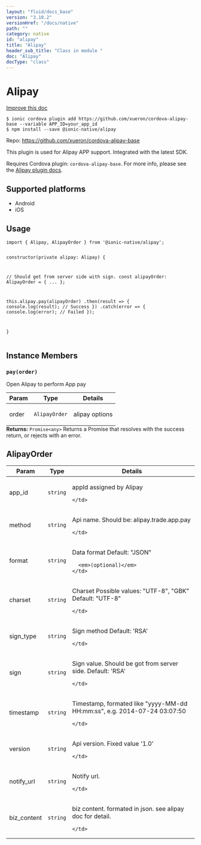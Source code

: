 ```yaml
---
layout: "fluid/docs_base"
version: "3.10.2"
versionHref: "/docs/native"
path: ""
category: native
id: "alipay"
title: "Alipay"
header_sub_title: "Class in module "
doc: "Alipay"
docType: "class"
---
```


<h1 class="api-title">Alipay</h1>

<a class="improve-v2-docs" href="http://github.com/driftyco/ionic-native/edit/master/src/@ionic-native/plugins/alipay/index.ts#L61">
  Improve this doc
</a>






<pre><code class="nohighlight">$ ionic cordova plugin add https://github.com/xueron/cordova-alipay-base --variable APP_ID=your_app_id
$ npm install --save @ionic-native/alipay
</code></pre>
<p>Repo:
  <a href="https://github.com/xueron/cordova-alipay-base">
    https://github.com/xueron/cordova-alipay-base
  </a>
</p>


<p>This plugin is used for Alipay APP support. Integrated with the latest SDK.</p>
<p>Requires Cordova plugin: <code>cordova-alipay-base</code>. For more info, please see the <a href="https://github.com/xueron/cordova-alipay-base">Alipay plugin docs</a>.</p>




<h2>Supported platforms</h2>
<ul>
  <li>Android</li><li>iOS</li>
</ul>






<h2>Usage</h2>
<pre><code class="lang-typescript">import { Alipay, AlipayOrder } from &#39;@ionic-native/alipay&#39;;

constructor(private alipay: Alipay) {

// Should get from server side with sign.
const alipayOrder: AlipayOrder = {
      ...
    };


this.alipay.pay(alipayOrder)
   .then(result =&gt; {
      console.log(result); // Success
   })
   .catch(error =&gt; {
      console.log(error); // Failed
   });

}
</code></pre>








<h2>Instance Members</h2>
<h3><a class="anchor" name="pay" href="#pay"></a><code>pay(order)</code></h3>


Open Alipay to perform App pay
<table class="table param-table" style="margin:0;">
  <thead>
  <tr>
    <th>Param</th>
    <th>Type</th>
    <th>Details</th>
  </tr>
  </thead>
  <tbody>
  <tr>
    <td>
      order</td>
    <td>
      <code>AlipayOrder</code>
    </td>
    <td>
      <p>alipay options</p>
</td>
  </tr>
  </tbody>
</table>

<div class="return-value" markdown="1">
  <i class="icon ion-arrow-return-left"></i>
  <b>Returns:</b> <code>Promise&lt;any&gt;</code> Returns a Promise that resolves with the success return, or rejects with an error.
</div>





<h2><a class="anchor" name="AlipayOrder" href="#AlipayOrder"></a>AlipayOrder</h2>

<table class="table param-table" style="margin:0;">
  <thead>
  <tr>
    <th>Param</th>
    <th>Type</th>
    <th>Details</th>
  </tr>
  </thead>
  <tbody>
  
  <tr>
    <td>
      app_id
    </td>
    <td>
      <code>string</code>
    </td>
    <td>
      <p>appId assigned by Alipay</p>

      
    </td>
  </tr>
  
  <tr>
    <td>
      method
    </td>
    <td>
      <code>string</code>
    </td>
    <td>
      <p>Api name.
Should be: alipay.trade.app.pay</p>

      
    </td>
  </tr>
  
  <tr>
    <td>
      format
    </td>
    <td>
      <code>string</code>
    </td>
    <td>
      <p>Data format
Default: &quot;JSON&quot;</p>

      <em>(optional)</em>
    </td>
  </tr>
  
  <tr>
    <td>
      charset
    </td>
    <td>
      <code>string</code>
    </td>
    <td>
      <p>Charset
Possible values: &quot;UTF-8&quot;, &quot;GBK&quot;
Default: &quot;UTF-8&quot;</p>

      
    </td>
  </tr>
  
  <tr>
    <td>
      sign_type
    </td>
    <td>
      <code>string</code>
    </td>
    <td>
      <p>Sign method
Default: &#39;RSA&#39;</p>

      
    </td>
  </tr>
  
  <tr>
    <td>
      sign
    </td>
    <td>
      <code>string</code>
    </td>
    <td>
      <p>Sign value. Should be got from server side.
Default: &#39;RSA&#39;</p>

      
    </td>
  </tr>
  
  <tr>
    <td>
      timestamp
    </td>
    <td>
      <code>string</code>
    </td>
    <td>
      <p>Timestamp, formated like &quot;yyyy-MM-dd HH:mm:ss&quot;, e.g. 2014-07-24 03:07:50</p>

      
    </td>
  </tr>
  
  <tr>
    <td>
      version
    </td>
    <td>
      <code>string</code>
    </td>
    <td>
      <p>Api version. Fixed value &#39;1.0&#39;</p>

      
    </td>
  </tr>
  
  <tr>
    <td>
      notify_url
    </td>
    <td>
      <code>string</code>
    </td>
    <td>
      <p>Notify url.</p>

      
    </td>
  </tr>
  
  <tr>
    <td>
      biz_content
    </td>
    <td>
      <code>string</code>
    </td>
    <td>
      <p>biz content. formated in json. see alipay doc for detail.</p>

      
    </td>
  </tr>
  
  </tbody>
</table>





